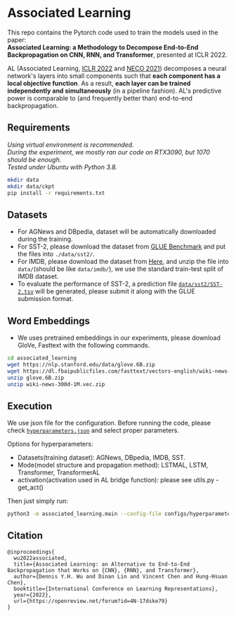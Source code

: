 
# Associated Learning

This repo contains the Pytorch code used to train the models used in the paper:<br>
**Associated Learning: a Methodology to Decompose End-to-End Backpropagation on CNN, RNN, and Transformer**, presented at ICLR 2022.

AL (Associated Learning, [ICLR 2022](https://in.ncu.edu.tw/~hhchen/academic_works/wu22-associated.pdf) and [NECO 2021](https://github.com/SamYWK/Associated_Learning)) decomposes a neural network's layers into small components such that **each component has a local objective function**.  As a result, **each layer can be trained independently and simultaneously** (in a pipeline fashion).  AL's predictive power is comparable to (and frequently better than) end-to-end backpropagation.

## Requirements

*Using virtual environment is recommended.* <br>
*During the experiment, we mostly ran our code on RTX3090, but 1070 should be enough.*<br>
*Tested under Ubuntu with Python 3.8.*

```bash
mkdir data
mkdir data/ckpt
pip install -r requirements.txt
```

## Datasets

* For AGNews and DBpedia, dataset will be automatically downloaded during the training.
* For SST-2, please download the dataset from [GLUE Benchmark](https://gluebenchmark.com/tasks) and put the files into `./data/sst2/`.
* For IMDB, please download the dataset from [Here](https://drive.google.com/file/d/15bZOVHo6KESFl-WKnElEjcM_qZkjip21/view?usp=sharing), and unzip the file into `data/`(should be like `data/imdb/`), we use the standard train-test split of IMDB dataset.
* To evaluate the performance of SST-2, a prediction file [`data/sst2/SST-2.tsv`](data/sst2/) will be generated, please submit it along with the GLUE submission format.

## Word Embeddings

* We uses pretrained embeddings in our experiments, please download GloVe, Fasttext with the following commands. 

```bash
cd associated_learning
wget https://nlp.stanford.edu/data/glove.6B.zip
wget https://dl.fbaipublicfiles.com/fasttext/vectors-english/wiki-news-300d-1M.vec.zip
unzip glove.6B.zip
unzip wiki-news-300d-1M.vec.zip
```

## Execution

We use json file for the configuration. Before running the code, please check [`hyperparameters.json`](configs/) and select proper parameters.

Options for hyperparameters:

   * Datasets(training dataset): AGNews, DBpedia, IMDB, SST.
   * Mode(model structure and propagation method): LSTMAL, LSTM, Transformer, TransformerAL
   * activation(activation used in AL bridge function): please see utils.py - get_act()

Then just simply run:

```bash
python3 -m associated_learning.main --config-file configs/hyperparameters.json
```

## Citation

    @inproceedings{
      wu2022associated,
      title={Associated Learning: an Alternative to End-to-End Backpropagation that Works on {CNN}, {RNN}, and Transformer},
      author={Dennis Y.H. Wu and Dinan Lin and Vincent Chen and Hung-Hsuan Chen},
      booktitle={International Conference on Learning Representations},
      year={2022},
      url={https://openreview.net/forum?id=4N-17dske79}
    }
